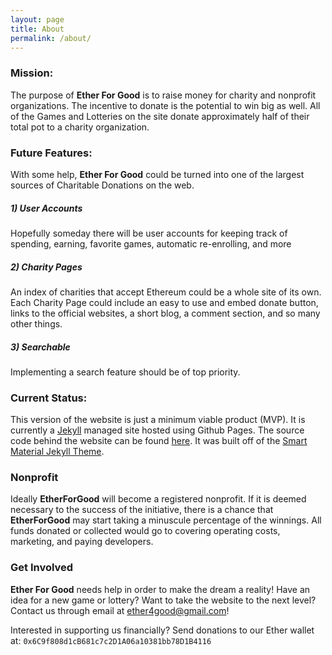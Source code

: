 ```yaml
---
layout: page
title: About
permalink: /about/
---
```


### Mission:

The purpose of **Ether For Good** is to raise money for charity and nonprofit organizations. The incentive to donate is the potential to win big as well. All of the Games and Lotteries on the site donate approximately half of their total pot to a charity organization.

### Future Features:

With some help, **Ether For Good** could be turned into one of the largest sources of Charitable Donations on the web.

##### 1) User Accounts

Hopefully someday there will be user accounts for keeping track of spending, earning, favorite games, automatic re-enrolling, and more

##### 2) Charity Pages

An index of charities that accept Ethereum could be a whole site of its own. Each Charity Page could include an easy to use and embed donate button, links to the official websites, a short blog, a comment section, and so many other things.

##### 3) Searchable

Implementing a search feature should be of top priority.

### Current Status:

This version of the website is just a minimum viable product (MVP). It is currently a [Jekyll](https://jekyllrb.com/) managed site hosted using Github Pages. The source code behind the website can be found [here](). It was built off of the [Smart Material Jekyll Theme](http://jekyllthemes.org/themes/smart-material-theme/).

### Nonprofit

Ideally **EtherForGood** will become a registered nonprofit. If it is deemed necessary to the success of the initiative, there is a chance that **EtherForGood** may start taking a minuscule percentage of the winnings. All funds donated or collected would go to covering operating costs, marketing, and paying developers.

### Get Involved

**Ether For Good** needs help in order to make the dream a reality! Have an idea for a new game or lottery? Want to take the website to the next level? Contact us through email at ether4good@gmail.com!

 Interested in supporting us financially? Send donations to our Ether wallet at: `0x6C9f808d1cB681c7c2D1A06a10381bb78D1B4116`